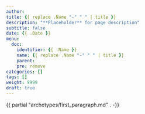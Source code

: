 ```yaml
---
author:
title: {{ replace .Name "-" " " | title }}
description: "**Placeholder** for page description"
subtitle: false
date: {{ .Date }} 
menu:
  doc:
    identifier: {{ .Name }} 
    name: {{ replace .Name "-" " " | title }}
    parent: 
    pre: remove
categories: []
tags: []
weight: 9999
draft: true
---
```


{{ partial "archetypes/first_paragraph.md" . -}} <!--more-->
